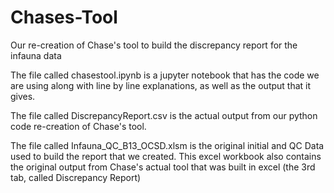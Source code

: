 # Chases-Tool
Our re-creation of Chase's tool to build the discrepancy report for the infauna data

The file called chasestool.ipynb is a jupyter notebook that has the code we are using along with line by line explanations, as well as the output that it gives.

The file called DiscrepancyReport.csv is the actual output from our python code re-creation of Chase's tool.

The file called Infauna_QC_B13_OCSD.xlsm is the original initial and QC Data used to build the report that we created. This excel workbook also contains the original output from Chase's actual tool that was built in excel (the 3rd tab, called Discrepancy Report)

